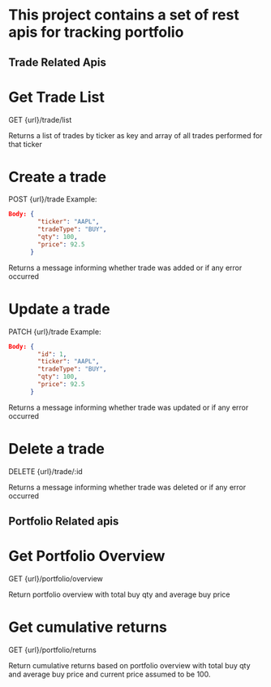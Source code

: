 # This project contains a set of rest apis for tracking portfolio

## Trade Related Apis

# Get Trade List

GET {url}/trade/list

Returns a list of trades by ticker as key and array of all trades performed for that ticker

# Create a trade

POST {url}/trade
Example:
```json
Body: {
        "ticker": "AAPL",
        "tradeType": "BUY",
        "qty": 100,
        "price": 92.5
      }
```
Returns a message informing whether trade was added or if any error occurred

# Update a trade

PATCH {url}/trade
Example:
```json
Body: {
        "id": 1,
        "ticker": "AAPL",
        "tradeType": "BUY",
        "qty": 100,
        "price": 92.5
      }
```
Returns a message informing whether trade was updated or if any error occurred

# Delete a trade

DELETE {url}/trade/:id

Returns a message informing whether trade was deleted or if any error occurred

## Portfolio Related apis

# Get Portfolio Overview

GET {url}/portfolio/overview

Return portfolio overview with total buy qty and average buy price

# Get cumulative returns
GET {url}/portfolio/returns

Return cumulative returns based on portfolio overview with total buy qty and average buy price and current price assumed to be 100.
